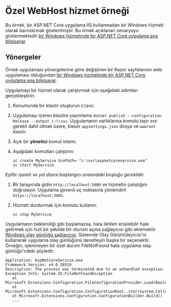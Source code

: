 # <a name="custom-webhost-service-sample"></a>Özel WebHost hizmet örneği

Bu örnek, bir ASP.NET Core uygulama IIS kullanmadan bir Windows hizmeti olarak barındırmak gösterilmiştir. Bu örnek açıklanan senaryoyu göstermektedir [bir Windows hizmetinde bir ASP.NET Core uygulama ana bilgisayar](https://docs.microsoft.com/aspnet/core/host-and-deploy/windows-service).

## <a name="instructions"></a>Yönergeler

Örnek uygulaması yönergelerine göre değiştiren bir Razor sayfalarının web uygulaması olduğundan [bir Windows hizmetinde bir ASP.NET Core uygulama ana bilgisayar](https://docs.microsoft.com/aspnet/core/host-and-deploy/windows-service).

Uygulamayı bir hizmet olarak çalıştırmak için aşağıdaki adımları gerçekleştirin:

1. Konumunda bir klasör oluşturun *c:\svc*.

1. Uygulamayı içeren klasöre yayımlama `dotnet publish --configuration Release --output c:\\svc`. Uygulamanın varlıklarına komutu taşır *svc* gerekli dahil olmak üzere, klasör `appsettings.json` dosya ve `wwwroot` klasör.

1. Açık bir **yönetici** komut istemi.

1. Aşağıdaki komutları çalıştırın:

   ```console
   sc create MyService binPath= "c:\svc\aspnetcoreservice.exe"
   sc start MyService
   ```

  *Eşittir işareti ve yol dizesi başlangıcı arasındaki boşluğu gereklidir.*

1. Bir tarayıcıda gidin `http://localhost:5000` ve hizmetin çalıştığını doğrulayın. Uygulama güvenli uç noktasına yönlendirir `https://localhost:5001`.

1. Hizmeti durdurmak için komutu kullanın:

   ```console
   sc stop MyService
   ```

Uygulamanın beklendiği gibi başlamazsa, hata iletileri erişilebilir hale getirmek için hızlı bir şekilde bir oturum açma sağlayıcısı gibi eklemektir [Windows olay günlüğü sağlayıcısı](https://docs.microsoft.com/aspnet/core/fundamentals/logging/index#eventlog). Sistemde Olay Görüntüleyicisi'ni kullanarak uygulama olay günlüğünü denetleyin başka bir seçenektir. Örneğin, işlenmeyen bir özel durum FileNotFound hata uygulama olay günlüğü'ndeki şöyledir:

```console
Application: AspNetCoreService.exe
Framework Version: v4.0.30319
Description: The process was terminated due to an unhandled exception.
Exception Info: System.IO.FileNotFoundException
   at Microsoft.Extensions.Configuration.FileConfigurationProvider.Load(Boolean)
   at Microsoft.Extensions.Configuration.ConfigurationRoot..ctor(System.Collections.Generic.IList`1<Microsoft.Extensions.Configuration.IConfigurationProvider>)
   at Microsoft.Extensions.Configuration.ConfigurationBuilder.Build()
   ...
```
